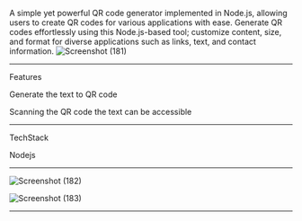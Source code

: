 
<!---
Prashantb2002/Prashantb2002 is a ✨ special ✨ repository because its `README.md` (this file) appears on your GitHub profile.
You can click the Preview link to take a look at your changes.
--->
A simple yet powerful QR code generator implemented in Node.js, allowing users to create QR codes for various applications with ease.
Generate QR codes effortlessly using this Node.js-based tool; customize content, size, and format for diverse applications such as links, text, and contact information.
![Screenshot (181)](https://github.com/Prashantb2002/Text-to-QR-code/assets/125732921/b959f384-0504-49cb-baa3-001c014fa6a6)






________________________________________________________________________________________________________________________________________________________________________________
Features

Generate the text to QR code

Scanning the QR code the text can be accessible



________________________________________________________________________________________________________________________________________________________________________________
TechStack

Nodejs

________________________________________________________________________________________________________________________________________________________________________________

![Screenshot (182)](https://github.com/Prashantb2002/Text-to-QR-code/assets/125732921/1f369cde-3f9d-4524-9825-c5e4beb0e6e1)

![Screenshot (183)](https://github.com/Prashantb2002/Text-to-QR-code/assets/125732921/312efce9-b8a8-4979-9533-05e26b8fe135)







________________________________________________________________________________________________________________________________________________________________________________


